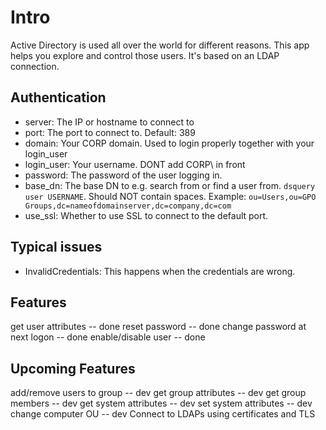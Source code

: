 # Intro
Active Directory is used all over the world for different reasons. This app helps you explore and control those users. It's based on an LDAP connection.

## Authentication
* server: The IP or hostname to connect to 
* port: The port to connect to. Default: 389
* domain: Your CORP domain. Used to login properly together with your login_user
* login_user: Your username. DONT add CORP\\ in front
* password: The password of the user logging in.
* base_dn: The base DN to e.g. search from or find a user from. `dsquery user USERNAME`. Should NOT contain spaces. Example: `ou=Users,ou=GPO Groups,dc=nameofdomainserver,dc=company,dc=com` 
* use_ssl: Whether to use SSL to connect to the default port.

## Typical issues
- InvalidCredentials: This happens when the credentials are wrong. 

## Features
get user attributes -- done
reset password -- done
change password at next logon -- done
enable/disable user -- done


## Upcoming Features
add/remove users to group -- dev
get group attributes -- dev
get group members -- dev
get system attributes -- dev
set system attributes -- dev
change computer OU -- dev
Connect to LDAPs using certificates and TLS
